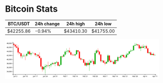 # Bitcoin Stats

BTC/USDT|24h change|24h high|24h low|
|---|---|---|---|
|$42255.86|-0.94%|$43410.30|$41755.00|

<img src="./chart.svg">
